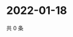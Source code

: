 # 2022-01-18

共 0 条

<!-- BEGIN WEIBO -->
<!-- 最后更新时间 Tue Jan 18 2022 16:19:44 GMT+0800 (China Standard Time) -->

<!-- END WEIBO -->
